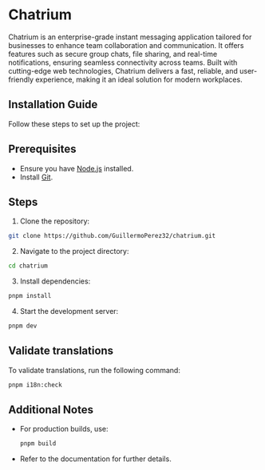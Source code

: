 # Chatrium

Chatrium is an enterprise-grade instant messaging application tailored for businesses to enhance team collaboration and communication. It offers features such as secure group chats, file sharing, and real-time notifications, ensuring seamless connectivity across teams. Built with cutting-edge web technologies, Chatrium delivers a fast, reliable, and user-friendly experience, making it an ideal solution for modern workplaces.

## Installation Guide

Follow these steps to set up the project:

## Prerequisites

- Ensure you have [Node.js](https://nodejs.org/) installed.
- Install [Git](https://git-scm.com/).

## Steps

1. Clone the repository:

```bash
git clone https://github.com/GuillermoPerez32/chatrium.git
```

2. Navigate to the project directory:

```bash
cd chatrium
```

3. Install dependencies:

```bash
pnpm install
```

4. Start the development server:

```bash
pnpm dev
```

## Validate translations

To validate translations, run the following command:

```bash
pnpm i18n:check
```

## Additional Notes

- For production builds, use:
  ```bash
  pnpm build
  ```
- Refer to the documentation for further details.
